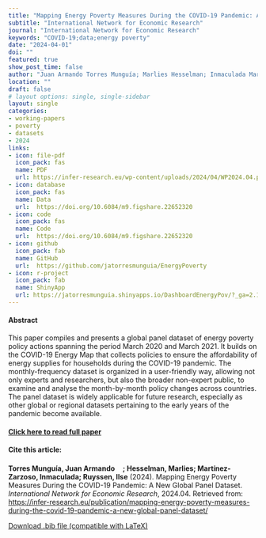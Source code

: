 ```yaml
---
title: "Mapping Energy Poverty Measures During the COVID-19 Pandemic: A New Global Panel Dataset"
subtitle: "International Network for Economic Research" 
journal: "International Network for Economic Research" 
keywords: "COVID-19;data;energy poverty" 
date: "2024-04-01"
doi: ""
featured: true
show_post_time: false
author: "Juan Armando Torres Munguía; Marlies Hesselman; Inmaculada Martínez-Zarzoso; Ilse Ruyssen"
location: ""
draft: false
# layout options: single, single-sidebar
layout: single
categories:
- working-papers
- poverty
- datasets
- 2024
links:
- icon: file-pdf 
  icon_pack: fas
  name: PDF
  url: https://infer-research.eu/wp-content/uploads/2024/04/WP2024.04.pdf
- icon: database
  icon_pack: fas
  name: Data
  url:  https://doi.org/10.6084/m9.figshare.22652320  
- icon: code
  icon_pack: fas
  name: Code
  url:  https://doi.org/10.6084/m9.figshare.22652320
- icon: github
  icon_pack: fab
  name: GitHub
  url:  https://github.com/jatorresmunguia/EnergyPoverty
- icon: r-project
  icon_pack: fab
  name: ShinyApp
  url: https://jatorresmunguia.shinyapps.io/DashboardEnergyPov/?_ga=2.12193140.1599365608.1647015703-2050109591.1646912998
---
```




<h4> Abstract </h4>
<p> This paper compiles and presents a global panel dataset of energy poverty policy actions spanning the period March 2020 and March 2021. It builds on the COVID-19 Energy Map that collects policies to ensure the affordability of energy supplies for households during the COVID-19 pandemic. The monthly-frequency dataset is organized in a user-friendly way, allowing not only experts and researchers, but also the broader non-expert public, to examine and analyse the month-by-month policy changes across countries. The panel dataset is widely applicable for future research, especially as other global or regional datasets pertaining to the early years of the pandemic become available. </p>

<h4> <a href="https://infer-research.eu/publication/mapping-energy-poverty-measures-during-the-covid-19-pandemic-a-new-global-panel-dataset/" target="_blank"> Click here to read full paper </a></h4>

<h4>Cite this article: </h4>
<p><b>Torres Munguía, Juan Armando<a href="https://orcid.org/0000-0003-3432-6941" target="_blank"><img src="https://info.orcid.org/wp-content/uploads/2019/11/orcid_16x16.png" height="16" width="16" ></a>; Hesselman, Marlies; Martínez-Zarzoso, Inmaculada; Ruyssen, Ilse</b> (2024). Mapping Energy Poverty Measures During the COVID-19 Pandemic: A New Global Panel Dataset. <i>International Network for Economic Research</i>, 2024.04. Retrieved from: <a href="https://infer-research.eu/publication/mapping-energy-poverty-measures-during-the-covid-19-pandemic-a-new-global-panel-dataset/" target="_blank">https://infer-research.eu/publication/mapping-energy-poverty-measures-during-the-covid-19-pandemic-a-new-global-panel-dataset/</a></p>

<a href="cite.bib" download="cite.bib" class="button"> Download .bib file (compatible with LaTeX) </a>

